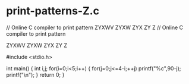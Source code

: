 # print-patterns-Z.c
// Online C compiler to print pattern  ZYXWV ZYXW ZYX ZY Z
// Online C compiler to print pattern 

ZYXWV
ZYXW
ZYX
ZY
Z

#include <stdio.h>

int main() {
    int i,j;
    for(i=0;i<5;i++)
    {
        for(j=0;j<=4-i;++j)
        printf("%c",90-j);
        printf("\n");
    }
    return 0;
}
